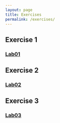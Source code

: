 ```yaml
---
layout: page
title: Exercises
permalink: /exercises/
---
```

## Exercise 1
### [Lab01](Lab01.html)

## Exercise 2
### [Lab02](Lab02.html)

## Exercise 3
### [Lab03](Lab03.html)
